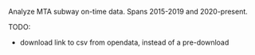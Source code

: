 Analyze MTA subway on-time data. Spans 2015-2019 and 2020-present.

TODO:
- download link to csv from opendata, instead of a pre-download